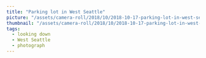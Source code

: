 ```yaml
---
title: "Parking lot in West Seattle"
picture: "/assets/camera-roll/2018/10/2018-10-17-parking-lot-in-west-seattle/20181018_003726790_iOS.jpg"
thumbnail: "/assets/camera-roll/2018/10/2018-10-17-parking-lot-in-west-seattle/20181018_003726790_iOS-thumbnail.jpg"
tags:
  - looking down
  - West Seattle
  - photograph
---
```


